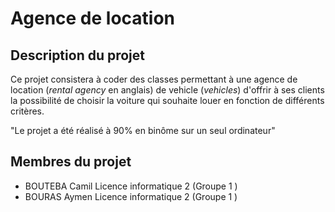 # Agence de location

## Description du projet

Ce projet consistera à coder des classes permettant à une agence de location (*rental agency* en anglais)
de vehicle (*vehicles*) d'offrir à ses clients la possibilité de choisir la voiture qui souhaite louer
en fonction de différents critères.

"Le projet a été réalisé à 90% en binôme sur un seul ordinateur"

## Membres du projet

- BOUTEBA Camil Licence informatique 2 (Groupe 1 )
- BOURAS Aymen Licence informatique 2 (Groupe 1 )

